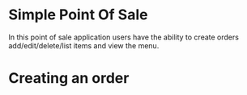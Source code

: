 # Simple Point Of Sale

In this point of sale application users have the ability to create orders add/edit/delete/list items and view the menu.

# Creating an order
